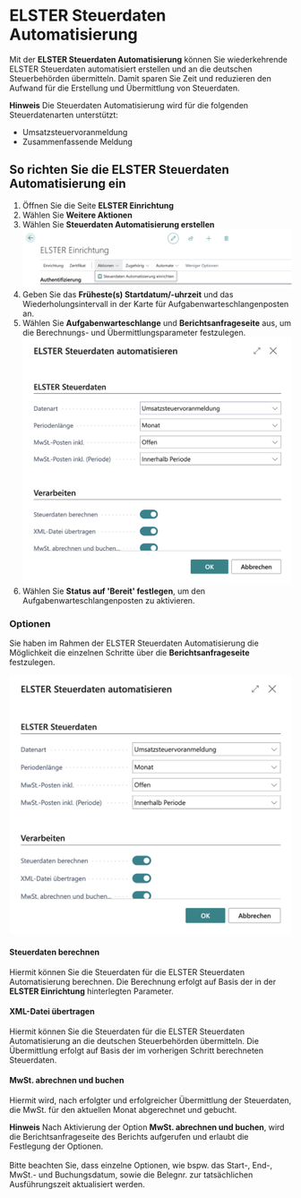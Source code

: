 # ELSTER Steuerdaten Automatisierung

Mit der **ELSTER Steuerdaten Automatisierung** können Sie wiederkehrende ELSTER Steuerdaten automatisiert erstellen und an die deutschen Steuerbehörden übermitteln. Damit sparen Sie Zeit und reduzieren den Aufwand für die Erstellung und Übermittlung von Steuerdaten.

<div class="alert alert-info">
    <i class="fa-duotone fa-solid fa-circle-info fa-xl"></i>
    <strong>Hinweis</strong> Die Steuerdaten Automatisierung wird für die folgenden Steuerdatenarten unterstützt:<ul><li>Umsatzsteuervoranmeldung</li><li>Zusammenfassende Meldung</li></ul>
</div>

## So richten Sie die ELSTER Steuerdaten Automatisierung ein

1. Öffnen Sie die Seite **ELSTER Einrichtung**
2. Wählen Sie **Weitere Aktionen**
3. Wählen Sie **Steuerdaten Automatisierung erstellen**
   ![Steuerdaten Automatisierung erstellen in ELSTER Einrichtung](/assets/images/365-business-eric/53fb6613-802b-4c11-b25a-eba552b13f89.png)
4. Geben Sie das **Früheste(s) Startdatum/-uhrzeit** und das Wiederholungsintervall in der Karte für Aufgabenwarteschlangenposten an.
5. Wählen Sie **Aufgabenwarteschlange** und **Berichtsanfrageseite** aus, um die Berechnungs- und Übermittlungsparameter festzulegen.
   ![Berechnungs- und Übermittlungsparamter](/assets/images/365-business-eric/e4af7292-870d-4454-9419-d061ec89c105.png)
6. Wählen Sie **Status auf 'Bereit' festlegen**, um den Aufgabenwarteschlangenposten zu aktivieren.

### Optionen

Sie haben im Rahmen der ELSTER Steuerdaten Automatisierung die Möglichkeit die einzelnen Schritte über die **Berichtsanfrageseite** festzulegen.

![Berechnungs- und Übermittlungsparamter](/assets/images/365-business-eric/e4af7292-870d-4454-9419-d061ec89c105.png)

#### Steuerdaten berechnen

Hiermit können Sie die Steuerdaten für die ELSTER Steuerdaten Automatisierung berechnen. Die Berechnung erfolgt auf Basis der in der **ELSTER Einrichtung** hinterlegten Parameter.

#### XML-Datei übertragen

Hiermit können Sie die Steuerdaten für die ELSTER Steuerdaten Automatisierung an die deutschen Steuerbehörden übermitteln. Die Übermittlung erfolgt auf Basis der im vorherigen Schritt berechneten Steuerdaten.

#### MwSt. abrechnen und buchen

Hiermit wird, nach erfolgter und erfolgreicher Übermittlung der Steuerdaten, die MwSt. für den aktuellen Monat abgerechnet und gebucht. 

<div class="alert alert-info">
    <i class="fa-duotone fa-solid fa-circle-info fa-xl"></i>
    <strong>Hinweis</strong> Nach Aktivierung der Option <strong>MwSt. abrechnen und buchen</strong>, wird die Berichtsanfrageseite des Berichts aufgerufen und erlaubt die Festlegung der Optionen.<br>
    <br>
    Bitte beachten Sie, dass einzelne Optionen, wie bspw. das Start-, End-, MwSt.- und Buchungsdatum, sowie die Belegnr. zur tatsächlichen Ausführungszeit aktualisiert werden.
</div>